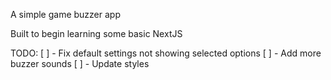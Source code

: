 A simple game buzzer app

Built to begin learning some basic NextJS

TODO:
[ ] - Fix default settings not showing selected options
[ ] - Add more buzzer sounds
[ ] - Update styles 